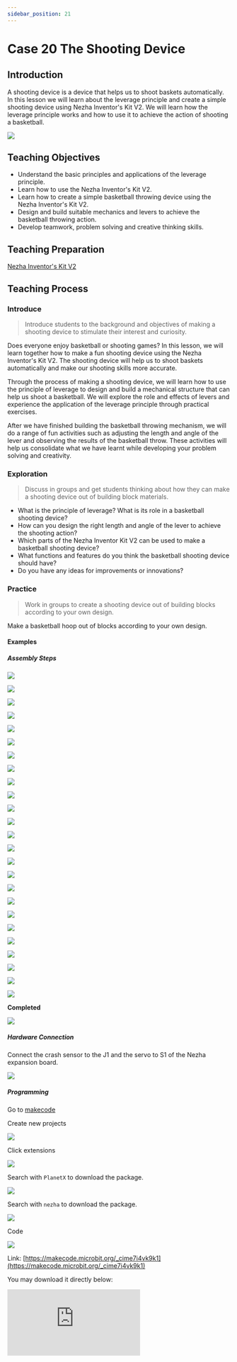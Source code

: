 ```yaml
---
sidebar_position: 21
---
```


# Case 20 The Shooting Device

## Introduction 

A shooting device is a device that helps us to shoot baskets automatically. In this lesson we will learn about the leverage principle and create a simple shooting device using Nezha Inventor's Kit V2. We will learn how the leverage principle works and how to use it to achieve the action of shooting a basketball.


![](./images/nezha-inventors-kit-v2-case-20-01.png)

## Teaching Objectives

- Understand the basic principles and applications of the leverage principle.
- Learn how to use the Nezha Inventor's Kit V2.
- Learn how to create a simple basketball throwing device using the Nezha Inventor's Kit V2.
- Design and build suitable mechanics and levers to achieve the basketball throwing action.
- Develop teamwork, problem solving and creative thinking skills.

## Teaching Preparation

[Nezha Inventor's Kit V2](https://www.elecfreaks.com/nezha-inventor-s-kit-v2-for-micro-bit.html)


## Teaching Process

### Introduce

>Introduce students to the background and objectives of making a shooting device to stimulate their interest and curiosity.

Does everyone enjoy basketball or shooting games? In this lesson, we will learn together how to make a fun shooting device using the Nezha Inventor's Kit V2. The shooting device will help us to shoot baskets automatically and make our shooting skills more accurate.

Through the process of making a shooting device, we will learn how to use the principle of leverage to design and build a mechanical structure that can help us shoot a basketball. We will explore the role and effects of levers and experience the application of the leverage principle through practical exercises.

After we have finished building the basketball throwing mechanism, we will do a range of fun activities such as adjusting the length and angle of the lever and observing the results of the basketball throw. These activities will help us consolidate what we have learnt while developing your problem solving and creativity.



### Exploration

>Discuss in groups and get students thinking about how they can make a shooting device out of building block materials.

- What is the principle of leverage? What is its role in a basketball shooting device?
- How can you design the right length and angle of the lever to achieve the shooting action?
- Which parts of the Nezha Inventor Kit V2 can be used to make a basketball shooting device?
- What functions and features do you think the basketball shooting device should have?
- Do you have any ideas for improvements or innovations?

### Practice

>Work in groups to create a shooting device out of building blocks according to your own design.

Make a basketball hoop out of blocks according to your own design.



#### Examples

##### Assembly Steps


![](./images/nezha-inventors-kit-v2-step-20-01.png)

![](./images/nezha-inventors-kit-v2-step-20-02.png)

![](./images/nezha-inventors-kit-v2-step-20-03.png)

![](./images/nezha-inventors-kit-v2-step-20-04.png)

![](./images/nezha-inventors-kit-v2-step-20-05.png)

![](./images/nezha-inventors-kit-v2-step-20-06.png)

![](./images/nezha-inventors-kit-v2-step-20-07.png)

![](./images/nezha-inventors-kit-v2-step-20-08.png)

![](./images/nezha-inventors-kit-v2-step-20-09.png)

![](./images/nezha-inventors-kit-v2-step-20-10.png)

![](./images/nezha-inventors-kit-v2-step-20-11.png)

![](./images/nezha-inventors-kit-v2-step-20-12.png)

![](./images/nezha-inventors-kit-v2-step-20-13.png)

![](./images/nezha-inventors-kit-v2-step-20-14.png)

![](./images/nezha-inventors-kit-v2-step-20-15.png)

![](./images/nezha-inventors-kit-v2-step-20-16.png)

![](./images/nezha-inventors-kit-v2-step-20-17.png)

![](./images/nezha-inventors-kit-v2-step-20-18.png)

![](./images/nezha-inventors-kit-v2-step-20-19.png)

![](./images/nezha-inventors-kit-v2-step-20-20.png)

![](./images/nezha-inventors-kit-v2-step-20-21.png)

![](./images/nezha-inventors-kit-v2-step-20-22.png)

![](./images/nezha-inventors-kit-v2-step-20-23.png)

![](./images/nezha-inventors-kit-v2-step-20-24.png)

![](./images/nezha-inventors-kit-v2-step-20-25.png)

**Completed**

![](./images/nezha-inventors-kit-v2-case-20-01.png)

##### Hardware Connection

Connect the crash sensor to the J1 and the servo to S1 of the Nezha expansion board.

![](./images/nezha-inventors-kit-v2-case-20-02.png)

##### Programming 

Go to [makecode](https://makecode.microbit.org/#)

Create new projects

![](./images/nezha-inventors-kit-v2-case-19-03.png)

Click extensions

![](./images/nezha-inventors-kit-v2-case-19-04.png)


Search with `PlanetX` to download the package. 

![](./images/nezha-inventors-kit-v2-case-19-05.png)

Search with `nezha` to download the package. 

![](./images/nezha-inventors-kit-v2-case-19-06.png)

Code

![](./images/nezha-inventors-kit-v2-case-20-07.png)


Link: [https://makecode.microbit.org/_cime7i4vk9k1](https://makecode.microbit.org/_cime7i4vk9k1)

You may download it directly below:

<div
    style={{
        position: 'relative',
        paddingBottom: '60%',
        overflow: 'hidden',
    }}
>
    <iframe
        src="https://makecode.microbit.org/_cime7i4vk9k1"
        frameborder="0"
        sandbox="allow-popups allow-forms allow-scripts allow-same-origin"
        style={{
            position: 'absolute',
            width: '100%',
            height: '100%',
        }}
    />
</div>



### Demonstration

>Presentations were made in groups to compare the distance and accuracy of the shots, and iterative optimisation was carried out to compare the results and effectiveness of each group.

#### Result


Press the crash sensor to shoot.

![](./images/nezha-inventors-kit-v2-case-20.gif)

### Reflection

>Share in groups so that students in each group can share their production process and insights, summarise the problems and solutions they encountered, and evaluate their strengths and weaknesses.
